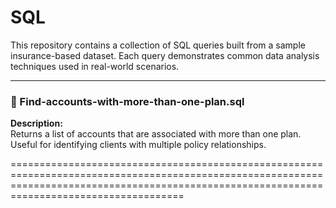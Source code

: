 # SQL

This repository contains a collection of SQL queries built from a sample insurance-based dataset. Each query demonstrates common data analysis techniques used in real-world scenarios.

---

### 📂 Find-accounts-with-more-than-one-plan.sql

**Description:**  
Returns a list of accounts that are associated with more than one plan. Useful for identifying clients with multiple policy relationships.

================================================================================================================================================================================================
